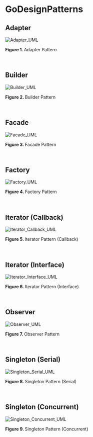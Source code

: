 # GoDesignPatterns
## Adapter
![Adapter_UML](https://github.com/rcgc/GoDesignPatterns/blob/master/UMLDiagrams/Adapter.png)
<p><b>Figure 1. </b>Adapter Pattern</p><br>

## Builder
![Builder_UML](https://github.com/rcgc/GoDesignPatterns/blob/master/UMLDiagrams/Builder.png)
<p><b>Figure 2. </b>Builder Pattern</p><br>

## Facade
![Facade_UML](https://github.com/rcgc/GoDesignPatterns/blob/master/UMLDiagrams/Facade.png)
<p><b>Figure 3. </b>Facade Pattern</p><br>

## Factory
![Factory_UML](https://github.com/rcgc/GoDesignPatterns/blob/master/UMLDiagrams/Factory.png)
<p><b>Figure 4. </b>Factory Pattern</p><br>

## Iterator (Callback)
![Iterator_Callback_UML](https://github.com/rcgc/GoDesignPatterns/blob/master/UMLDiagrams/Iterator_Callback.png)
<p><b>Figure 5. </b>Iterator Pattern (Callback)</p><br>

## Iterator (Interface)
![Iterator_Interface_UML](https://github.com/rcgc/GoDesignPatterns/blob/master/UMLDiagrams/Iterator_Interface.png)
<p><b>Figure 6. </b>Iterator Pattern (Interface)</p><br>

## Observer
![Observer_UML](https://github.com/rcgc/GoDesignPatterns/blob/master/UMLDiagrams/Observer.png)
<p><b>Figure 7. </b>Observer Pattern</p><br>

## Singleton (Serial)
![Singleton_Serial_UML](https://github.com/rcgc/GoDesignPatterns/blob/master/UMLDiagrams/Singleton_Serial.png)
<p><b>Figure 8. </b>Singleton Pattern (Serial)</p><br>

## Singleton (Concurrent)
![Singleton_Concurrent_UML](https://github.com/rcgc/GoDesignPatterns/blob/master/UMLDiagrams/Singleton_Concurrent.png)
<p><b>Figure 9. </b>Singleton Pattern (Concurrent)</p><br>